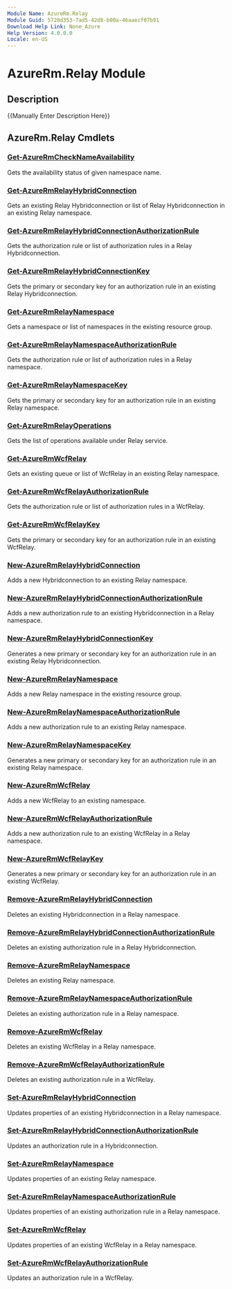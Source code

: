 ```yaml
---
Module Name: AzureRm.Relay
Module Guid: 5728d353-7ad5-42d8-b00a-46aaecf07b91
Download Help Link: None_Azure
Help Version: 4.0.0.0
Locale: en-US
---
```


# AzureRm.Relay Module
## Description
{{Manually Enter Description Here}}

## AzureRm.Relay Cmdlets
### [Get-AzureRmCheckNameAvailability](Get-AzureRmCheckNameAvailability.md)
Gets the availability status of given namespace name.

### [Get-AzureRmRelayHybridConnection](Get-AzureRmRelayHybridConnection.md)
Gets an existing Relay Hybridconnection or list of Relay Hybridconnection in an existing Relay namespace.

### [Get-AzureRmRelayHybridConnectionAuthorizationRule](Get-AzureRmRelayHybridConnectionAuthorizationRule.md)
Gets the authorization rule or list of authorization rules in a Relay Hybridconnection.

### [Get-AzureRmRelayHybridConnectionKey](Get-AzureRmRelayHybridConnectionKey.md)
Gets the primary or secondary key for an authorization rule in an existing Relay Hybridconnection.

### [Get-AzureRmRelayNamespace](Get-AzureRmRelayNamespace.md)
Gets a namespace or list of namespaces in the existing resource group.

### [Get-AzureRmRelayNamespaceAuthorizationRule](Get-AzureRmRelayNamespaceAuthorizationRule.md)
Gets the authorization rule or list of authorization rules in a Relay namespace.

### [Get-AzureRmRelayNamespaceKey](Get-AzureRmRelayNamespaceKey.md)
Gets the primary or secondary key for an authorization rule in an existing Relay namespace.

### [Get-AzureRmRelayOperations](Get-AzureRmRelayOperations.md)
Gets the list of operations available under Relay service.

### [Get-AzureRmWcfRelay](Get-AzureRmWcfRelay.md)
Gets an existing queue or list of WcfRelay in an existing Relay namespace.

### [Get-AzureRmWcfRelayAuthorizationRule](Get-AzureRmWcfRelayAuthorizationRule.md)
Gets the authorization rule or list of authorization rules in a WcfRelay.

### [Get-AzureRmWcfRelayKey](Get-AzureRmWcfRelayKey.md)
Gets the primary or secondary key for an authorization rule in an existing WcfRelay.

### [New-AzureRmRelayHybridConnection](New-AzureRmRelayHybridConnection.md)
Adds a new Hybridconnection to an existing Relay namespace.

### [New-AzureRmRelayHybridConnectionAuthorizationRule](New-AzureRmRelayHybridConnectionAuthorizationRule.md)
Adds a new authorization rule to an existing Hybridconnection in a Relay namespace.

### [New-AzureRmRelayHybridConnectionKey](New-AzureRmRelayHybridConnectionKey.md)
Generates a new primary or secondary key for an authorization rule in an existing Relay Hybridconnection.

### [New-AzureRmRelayNamespace](New-AzureRmRelayNamespace.md)
Adds a new Relay namespace in the existing resource group.

### [New-AzureRmRelayNamespaceAuthorizationRule](New-AzureRmRelayNamespaceAuthorizationRule.md)
Adds a new authorization rule to an existing Relay namespace.

### [New-AzureRmRelayNamespaceKey](New-AzureRmRelayNamespaceKey.md)
Generates a new primary or secondary key for an authorization rule in an existing Relay namespace.

### [New-AzureRmWcfRelay](New-AzureRmWcfRelay.md)
Adds a new WcfRelay to an existing namespace.

### [New-AzureRmWcfRelayAuthorizationRule](New-AzureRmWcfRelayAuthorizationRule.md)
Adds a new authorization rule to an existing WcfRelay in a Relay namespace.

### [New-AzureRmWcfRelayKey](New-AzureRmWcfRelayKey.md)
Generates a new primary or secondary key for an authorization rule in an existing WcfRelay.

### [Remove-AzureRmRelayHybridConnection](Remove-AzureRmRelayHybridConnection.md)
Deletes an existing Hybridconnection in a Relay namespace.

### [Remove-AzureRmRelayHybridConnectionAuthorizationRule](Remove-AzureRmRelayHybridConnectionAuthorizationRule.md)
Deletes an existing authorization rule in a Relay Hybridconnection.

### [Remove-AzureRmRelayNamespace](Remove-AzureRmRelayNamespace.md)
Deletes an existing Relay namespace.

### [Remove-AzureRmRelayNamespaceAuthorizationRule](Remove-AzureRmRelayNamespaceAuthorizationRule.md)
Deletes an existing authorization rule in a Relay namespace.

### [Remove-AzureRmWcfRelay](Remove-AzureRmWcfRelay.md)
Deletes an existing WcfRelay in a Relay namespace.

### [Remove-AzureRmWcfRelayAuthorizationRule](Remove-AzureRmWcfRelayAuthorizationRule.md)
Deletes an existing authorization rule in a WcfRelay.

### [Set-AzureRmRelayHybridConnection](Set-AzureRmRelayHybridConnection.md)
Updates properties of an existing Hybridconnection in a Relay namespace.

### [Set-AzureRmRelayHybridConnectionAuthorizationRule](Set-AzureRmRelayHybridConnectionAuthorizationRule.md)
Updates an authorization rule in a Hybridconnection.

### [Set-AzureRmRelayNamespace](Set-AzureRmRelayNamespace.md)
Updates properties of an existing Relay namespace.

### [Set-AzureRmRelayNamespaceAuthorizationRule](Set-AzureRmRelayNamespaceAuthorizationRule.md)
Updates properties of an existing authorization rule in a Relay namespace.

### [Set-AzureRmWcfRelay](Set-AzureRmWcfRelay.md)
Updates properties of an existing WcfRelay in a Relay namespace.

### [Set-AzureRmWcfRelayAuthorizationRule](Set-AzureRmWcfRelayAuthorizationRule.md)
Updates an authorization rule in a WcfRelay.

